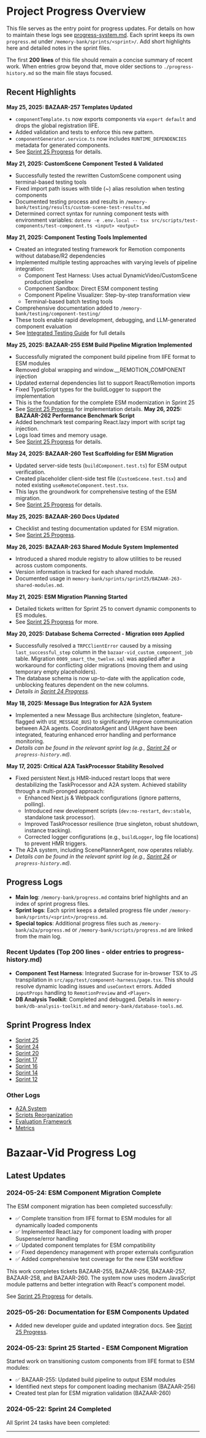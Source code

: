 # Project Progress Overview

This file serves as the entry point for progress updates.
For details on how to maintain these logs see [progress-system.md](./progress-system.md).
Each sprint keeps its own `progress.md` under `/memory-bank/sprints/<sprint>/`.
Add short highlights here and detailed notes in the sprint files.

The first **200 lines** of this file should remain a concise summary of recent
work. When entries grow beyond that, move older sections to
`./progress-history.md` so the main file stays focused.

## Recent Highlights

**May 25, 2025: BAZAAR-257 Templates Updated**
- `componentTemplate.ts` now exports components via `export default` and drops
  the global registration IIFE.
- Added validation and tests to enforce this new pattern.
- `componentGenerator.service.ts` now includes `RUNTIME_DEPENDENCIES` metadata
  for generated components.
- See [Sprint 25 Progress](./sprints/sprint25/progress.md) for details.

**May 21, 2025: CustomScene Component Tested & Validated**
- Successfully tested the rewritten CustomScene component using terminal-based testing tools
- Fixed import path issues with tilde (~) alias resolution when testing components
- Documented testing process and results in `/memory-bank/testing/results/custom-scene-test-results.md`
- Determined correct syntax for running component tests with environment variables: `dotenv -e .env.local -- tsx src/scripts/test-components/test-component.ts <input> <output>`

**May 21, 2025: Component Testing Tools Implemented**
- Created an integrated testing framework for Remotion components without database/R2 dependencies
- Implemented multiple testing approaches with varying levels of pipeline integration:
  - Component Test Harness: Uses actual DynamicVideo/CustomScene production pipeline
  - Component Sandbox: Direct ESM component testing
  - Component Pipeline Visualizer: Step-by-step transformation view
  - Terminal-based batch testing tools
- Comprehensive documentation added to `/memory-bank/testing/component-testing/`
- These tools enable rapid development, debugging, and LLM-generated component evaluation
- See [Integrated Testing Guide](./testing/component-testing/integrated-testing-guide.md) for full details

**May 25, 2025: BAZAAR-255 ESM Build Pipeline Migration Implemented**
- Successfully migrated the component build pipeline from IIFE format to ESM modules
- Removed global wrapping and window.__REMOTION_COMPONENT injection
- Updated external dependencies list to support React/Remotion imports
- Fixed TypeScript types for the buildLogger to support the implementation
- This is the foundation for the complete ESM modernization in Sprint 25
- See [Sprint 25 Progress](./sprints/sprint25/progress.md) for implementation details.
**May 26, 2025: BAZAAR-262 Performance Benchmark Script**
- Added benchmark test comparing React.lazy import with script tag injection.
- Logs load times and memory usage.
- See [Sprint 25 Progress](./sprints/sprint25/progress.md) for details.


**May 24, 2025: BAZAAR-260 Test Scaffolding for ESM Migration**
- Updated server-side tests (`buildComponent.test.ts`) for ESM output verification.
- Created placeholder client-side test file (`CustomScene.test.tsx`) and noted existing `useRemoteComponent.test.tsx`.
- This lays the groundwork for comprehensive testing of the ESM migration.
- See [Sprint 25 Progress](./sprints/sprint25/progress.md) for details.

**May 25, 2025: BAZAAR-260 Docs Updated**
- Checklist and testing documentation updated for ESM migration.
- See [Sprint 25 Progress](./sprints/sprint25/progress.md).

**May 26, 2025: BAZAAR-263 Shared Module System Implemented**
- Introduced a shared module registry to allow utilities to be reused across custom components.
- Version information is tracked for each shared module.
- Documented usage in `memory-bank/sprints/sprint25/BAZAAR-263-shared-modules.md`.

**May 21, 2025: ESM Migration Planning Started**
- Detailed tickets written for Sprint 25 to convert dynamic components to ES modules.
- See [Sprint 25 Progress](./sprints/sprint25/progress.md) for more.

**May 20, 2025: Database Schema Corrected - Migration `0009` Applied**
- Successfully resolved a `TRPCClientError` caused by a missing `last_successful_step` column in the `bazaar-vid_custom_component_job` table. Migration `0009_smart_the_twelve.sql` was applied after a workaround for conflicting older migrations (moving them and using temporary empty placeholders).
- The database schema is now up-to-date with the application code, unblocking features dependent on the new columns.
- *Details in [Sprint 24 Progress](./sprints/sprint24/progress.md).*

**May 18, 2025: Message Bus Integration for A2A System**
- Implemented a new Message Bus architecture (singleton, feature-flagged with `USE_MESSAGE_BUS`) to significantly improve communication between A2A agents. CoordinatorAgent and UIAgent have been integrated, featuring enhanced error handling and performance monitoring.
- *Details can be found in the relevant sprint log (e.g., [Sprint 24](./sprints/sprint24/progress.md) or `progress-history.md`).*

**May 17, 2025: Critical A2A TaskProcessor Stability Resolved**
- Fixed persistent Next.js HMR-induced restart loops that were destabilizing the TaskProcessor and A2A system. Achieved stability through a multi-pronged approach:
    - Enhanced Next.js & Webpack configurations (ignore patterns, polling).
    - Introduced new development scripts (`dev:no-restart`, `dev:stable`, standalone task processor).
    - Improved TaskProcessor resilience (true singleton, robust shutdown, instance tracking).
    - Corrected logger configurations (e.g., `buildLogger`, log file locations) to prevent HMR triggers.
- The A2A system, including ScenePlannerAgent, now operates reliably.
- *Details can be found in the relevant sprint log (e.g., [Sprint 24](./sprints/sprint24/progress.md) or `progress-history.md`).*

## Progress Logs

- **Main log**: `/memory-bank/progress.md` contains brief highlights and an index
  of sprint progress files.
- **Sprint logs**: Each sprint keeps a detailed progress file under
  `/memory-bank/sprints/<sprint>/progress.md`.
- **Special topics**: Additional progress files such as
  `/memory-bank/a2a/progress.md` or `/memory-bank/scripts/progress.md` are linked
  from the main log.

### Recent Updates (Top 200 lines - older entries to progress-history.md)

*   **Component Test Harness**: Integrated Sucrase for in-browser TSX to JS transpilation in `src/app/test/component-harness/page.tsx`. This should resolve dynamic loading issues and `useContext` errors. Added `inputProps` handling to `RemotionPreview` and `<Player>`.
*   **DB Analysis Toolkit**: Completed and debugged. Details in `memory-bank/db-analysis-toolkit.md` and `memory-bank/database-tools.md`.

## Sprint Progress Index
- [Sprint 25](./sprints/sprint25/progress.md)
- [Sprint 24](./sprints/sprint24/progress.md)
- [Sprint 20](./sprints/sprint20/progress.md)
- [Sprint 17](./sprints/sprint17/progress.md)
- [Sprint 16](./sprints/sprint16/progress.md)
- [Sprint 14](./sprints/sprint14/progress.md)
- [Sprint 12](./sprints/sprint12/12-progress.md)

### Other Logs
- [A2A System](./a2a/progress.md)
- [Scripts Reorganization](./scripts/progress.md)
- [Evaluation Framework](./progress/eval-framework-progress.md)
- [Metrics](./evaluation/progress.md)

# Bazaar-Vid Progress Log

## Latest Updates

### 2024-05-24: ESM Component Migration Complete

The ESM component migration has been completed successfully:

- ✅ Complete transition from IIFE format to ESM modules for all dynamically loaded components
- ✅ Implemented React.lazy for component loading with proper Suspense/error handling
- ✅ Updated component templates for ESM compatibility 
- ✅ Fixed dependency management with proper externals configuration
- ✅ Added comprehensive test coverage for the new ESM workflow

This work completes tickets BAZAAR-255, BAZAAR-256, BAZAAR-257, BAZAAR-258, and BAZAAR-260. The system now uses modern JavaScript module patterns and better integration with React's component model. 

See [Sprint 25 Progress](/memory-bank/sprints/sprint25/progress.md) for details.
### 2025-05-26: Documentation for ESM Components Updated
- Added new developer guide and updated integration docs. See [Sprint 25 Progress](./sprints/sprint25/progress.md).

### 2024-05-23: Sprint 25 Started - ESM Component Migration

Started work on transitioning custom components from IIFE format to ESM modules:

- ✅ BAZAAR-255: Updated build pipeline to output ESM modules
- Identified next steps for component loading mechanism (BAZAAR-256)
- Created test plan for ESM migration validation (BAZAAR-260)

### 2024-05-22: Sprint 24 Completed

All Sprint 24 tasks have been completed:

---
